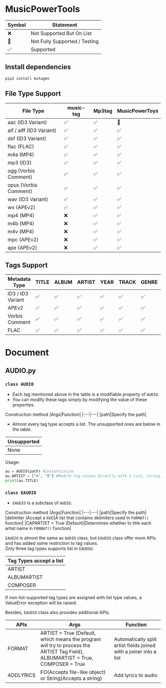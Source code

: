 # MusicPowerTools
|Symbol|Statement|
|---|---|
|:x:|Not Supported But On List|
|🔘|Not Fully Supported / Testing|
|:white_check_mark:|Supported|

## Install dependencies
`pip3 install mutagen`

## File Type Support
|File Type|music-tag|Mp3tag|MusicPowerToys|
|---|---|---|---|
|aac (ID3 Variant)|:white_check_mark:|:white_check_mark:|🔘|
|aif / aiff (ID3 Variant)|:white_check_mark:|:white_check_mark:|:white_check_mark:|
|dsf (ID3 Variant)|:white_check_mark:|:white_check_mark:|:white_check_mark:|
|flac (FLAC)|:white_check_mark:|:white_check_mark:|:white_check_mark:|
|m4a (MP4)|:white_check_mark:|:white_check_mark:|:white_check_mark:|
|mp3 (ID3)|:white_check_mark:|:white_check_mark:|:white_check_mark:|
|ogg (Vorbis Comment)|:white_check_mark:|:white_check_mark:|:white_check_mark:|
|opus (Vorbis Comment)|:white_check_mark:|:white_check_mark:|:white_check_mark:|
|wav (ID3 Variant)|:white_check_mark:|:white_check_mark:|:white_check_mark:|
|wv (APEv2)|:white_check_mark:|:white_check_mark:|:white_check_mark:|
|mp4 (MP4)|:x:|:white_check_mark:|:white_check_mark:|
|m4b (MP4)|:x:|:white_check_mark:|:white_check_mark:|
|m4v (MP4)|:x:|:white_check_mark:|:white_check_mark:|
|mpc (APEv2)|:x:|:white_check_mark:|:white_check_mark:|
|ape (APEv2)|:x:|:white_check_mark:|:white_check_mark:|

## Tags Support
|Metadata Type|TITLE|ALBUM|ARTIST|YEAR|TRACK|GENRE|COMMENT|ALBUMARTIST|COMPOSER|DISCNUMBER|LYRICS|
|---|---|---|---|---|---|---|---|---|---|---|---|
|ID3 / ID3 Variant|:white_check_mark:|:white_check_mark:|:white_check_mark:|:white_check_mark:|:white_check_mark:|:white_check_mark:|:white_check_mark:|:white_check_mark:|:white_check_mark:|:white_check_mark:|:white_check_mark:|
|APEv2|:white_check_mark:|:white_check_mark:|:white_check_mark:|:white_check_mark:|:white_check_mark:|:white_check_mark:|:white_check_mark:|:white_check_mark:|:white_check_mark:|:white_check_mark:|:white_check_mark:|
|Vorbis Comment|:white_check_mark:|:white_check_mark:|:white_check_mark:|:white_check_mark:|:white_check_mark:|:white_check_mark:|:white_check_mark:|:white_check_mark:|:white_check_mark:|:white_check_mark:|:white_check_mark:|
|FLAC|:white_check_mark:|:white_check_mark:|:white_check_mark:|:white_check_mark:|:white_check_mark:|:white_check_mark:|:white_check_mark:|:white_check_mark:|:white_check_mark:|:white_check_mark:|:white_check_mark:|

# Document
## AUDIO.py
### `class AUDIO`
* Each tag mentioned above in the table is a modifiable property of `AUDIO`.
* You can modify these tags simply by modifying the value of these properties.

Construction method
|Args|Function|
|---|---|
|path|Specify the path|

* Almost every tag type accepts a list. The unsupported ones are below in the table.

|Unsupported|
|---|
|None|

Usage:
```Python
au = AUDIO(path) #Instantiation
au.ARTIST = ["A", "B"] #Modify tag values Directly with a list, string, or int
print(au.TITLE)
```

### `class EAUDIO`
* `EAUDIO` is a subclass of `AUDIO`.

Construction method
|Args|Function|
|---|---|
|path|Specify the path|
|delimiter (Accept a list)|A list that contains delimiters used in `FORMAT()` function|
|CAPARTIST = True (Default)|Determines whether to title each artist name in `FORMAT()` function|

`EAUDIO` is almost the same as `AUDIO` class, but `EAUDIO` class offer more APIs and has added some restriction to tag values.  
Only three tag types supports list in `EAUDIO`: 

|Tag Types accept a list|
|---|
|ARTIST|
|ALBUMARTIST|
|COMPOSER|

If non-list-supported tag types are assigned with list type values, a ValueError exception will be raised.

Besides, `EAUDIO` class also provides additional APIs.

|APIs|Args|Function|
|---|---|---|
|FORMAT|ARTIST = True (Default, which means the program will try to process the ARTIST Tag Field), ALBUMARTIST = True, COMPOSER = True|Automatically split artist fields joined with a joiner into a list|
|ADDLYRICS|FO(Accepts file-like object) or String(Accepts a string)|Add lyrics to audio|